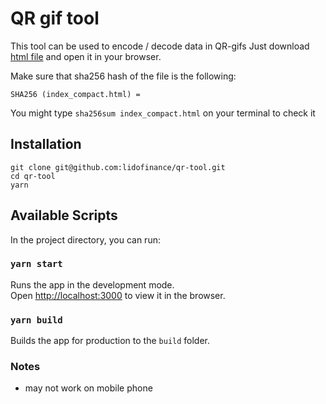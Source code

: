 # QR gif tool

This tool can be used to encode / decode data in QR-gifs
Just download [html file](index_compact.html) and open it in your browser.

Make sure that sha256 hash of the file is the following:
```
SHA256 (index_compact.html) = 
```
You might type `sha256sum index_compact.html` on your terminal to check it

## Installation

```
git clone git@github.com:lidofinance/qr-tool.git
cd qr-tool
yarn
```

## Available Scripts

In the project directory, you can run:

### `yarn start`

Runs the app in the development mode.\
Open [http://localhost:3000](http://localhost:3000) to view it in the browser.

### `yarn build`

Builds the app for production to the `build` folder.

### Notes

- may not work on mobile phone
